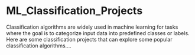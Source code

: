 # ML_Classification_Projects
Classification algorithms are widely used in machine learning for tasks where the goal is to categorize input data into predefined classes or labels.
Here are some classification projects that can explore some popular classification algorithms....
